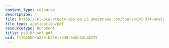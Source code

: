 ```yaml
---
content_type: resource
description: ''
file: https://ol-ocw-studio-app-qa.s3.amazonaws.com/courses/6-374-analysis-and-design-of-digital-integrated-circuits-fall-2003/f1f6b5b0a226b23ea238b48c4dca0778_ps3_03_sol.pdf
file_type: application/pdf
resourcetype: Document
title: ps3_03_sol.pdf
uid: f1f6b5b0-a226-b23e-a238-b48c4dca0778
---
```

